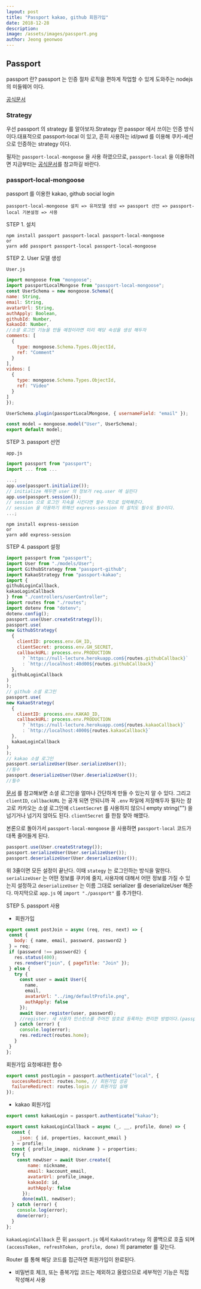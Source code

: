 ```yaml
---
layout: post
title: "Passport kakao, github 회원가입"
date: 2018-12-28
description: 
image: /assets/images/passport.png
author: Jeong geonwoo
---
```

## Passport
passport 란?
passport 는 인증 절차 로직을 편하게 작업할 수 있게 도와주는 nodejs 의 미들웨어 이다.

[공식문서](http://www.passportjs.org/docs/downloads/html/)

### Strategy

우선 passport 의 strategy 를 알아보자.Strategy 란 passpor 에서 쓰이는 인증 방식이다.대표적으로 passport-local 이 있고, 흔히 사용하는 id/pwd 를 이용해 쿠키-세션으로 인증하는 strategy 이다.

필자는 `passport-local-mongoose` 을 사용 하였으므로, `passport-local` 을 이용하려면 지금부터는 [공식문서](http://www.passportjs.org/packages/passport-local/)를 참고하길 바란다.

### passport-local-mongoose

passport 를 이용한 kakao, github social login

    passport-local-mongoose 설치 => 유저모델 생성 => passport 선언 => passport-local 기본설정 => 사용

  STEP 1. 설치
  ```
  npm install passport passport-local passport-local-mongoose
  or
  yarn add passport passport-local passport-local-mongoose
  ```

  STEP 2. User 모델 생성

  `User.js`
  ```javascript
import mongoose from "mongoose";
import passportLocalMongose from "passport-local-mongoose";
const UserSchema = new mongoose.Schema({
  name: String,
  email: String,
  avatarUrl: String,
  authApply: Boolean,
  githubId: Number,
  kakaoId: Number,
  //소셜 로그인 기능을 만들 예정이라면 미리 해당 속성을 생성 해두자
  comments: [
    {
      type: mongoose.Schema.Types.ObjectId,
      ref: "Comment"
    }
  ],
  videos: [
    {
      type: mongoose.Schema.Types.ObjectId,
      ref: "Video"
    }
  ]
});

UserSchema.plugin(passportLocalMongose, { usernameField: "email" });

const model = mongoose.model("User", UserSchema);
export default model;
```

  STEP 3. passport 선언

  `app.js`
  ```javascript
import passport from "passport";
import ... from ...

...;
app.use(passport.initialize()); 
// initialize 해두면 user 의 정보가 req.user 에 실린다
app.use(passport.session());
// session 으로 로그인 지속을 시킨다면 필수 적으로 입력해준다.
// session 을 이용하기 위해선 express-session 의 설치도 필수도 필수이다.
...;
  ```
```
npm install express-session
or
yarn add express-session
```

  STEP 4. passport 설정

  ```javascript
import passport from "passport";
import User from "./models/User";
import GithubStrategy from "passport-github";
import KakaoStrategy from "passport-kakao";
import {
  githubLoginCallback,
  kakaoLoginCallback
} from "./controllers/userController";
import routes from "./routes";
import dotenv from "dotenv";
dotenv.config();
passport.use(User.createStrategy());
passport.use(
  new GithubStrategy(
    {
      clientID: process.env.GH_ID,
      clientSecret: process.env.GH_SECRET,
      callbackURL: process.env.PRODUCTION
        ? `https://null-lecture.herokuapp.com${routes.githubCallback}`
        : `http://localhost:40d00${routes.githubCallback}`
    },
    githubLoginCallback
  )
);
// github 소셜 로그인
passport.use(
  new KakaoStrategy(
    {
      clientID: process.env.KAKAO_ID,
      callbackURL: process.env.PRODUCTION
        ? `https://null-lecture.herokuapp.com${routes.kakaoCallback}`
        : `http://localhost:4000${routes.kakaoCallback}`
    },
    kakaoLoginCallback
  )
);
// kakao 소셜 로그인
passport.serializeUser(User.serializeUser());
//필수
passport.deserializeUser(User.deserializeUser());
//필수
  ```

[문서](http://www.passportjs.org/packages/) 를 참고해보면 소셜 로그인을 얼마나 간단하게 만들 수 있는지 알 수 있다. 그리고 `clientID`, `callbackURL` 는 공개 되면 안되니까 꼭 `.env` 파일에 저장해두자 필자는 참고로 카카오는 소셜 로그인에 `clientSecret` 를 사용하지 않으니 empty string("") 을 넘기거나 넘기지 않아도 된다. `clientSecret` 를 한참 찾아 해맸다.

본론으로 돌아가서 `passport-local-mongoose` 을 사용하면 `passport-local` 코드가 대폭 줄어들게 된다. 
```javascript
passport.use(User.createStrategy());
passport.serializeUser(User.serializeUser());
passport.deserializeUser(User.deserializeUser());
```
위 3줄이면 모든 설정이 끝난다. 이때 `stategy` 는 로그인하는 방식을 말한다. `serializeUser` 는 어떤 정보를 쿠키에 줄지, 사용자에 대해서 어떤 정보를 가질 수 있는지 설정하고 `deserializeUser` 는 이름 그대로 serializer 를 deserializeUser 해준다. 마지막으로 `app.js` 에 `import "./passport"` 를 추가한다.

 STEP 5. passport 사용

 * 회원가입

 ```javascript
 export const postJoin = async (req, res, next) => {
  const {
    body: { name, email, password, password2 }
  } = req;
  if (password !== password2) {
    res.status(400);
    res.rendser("join", { pageTitle: "Join" });
  } else {
    try {
      const user = await User({
        name,
        email,
        avatarUrl: "../img/defaultProfile.png",
        authApply: false
      });
      await User.register(user, password);
      //register: 새 사용자 인스턴스를 주어진 암호로 등록하는 편리한 방법이다.(passport local mongoose 에서 제공)
    } catch (error) {
      console.log(error);
      res.redirect(routes.home);
    }
  }
};
```

회원가입 요청에대한 함수
```javascript
export const postLogin = passport.authenticate("local", {
  successRedirect: routes.home, // 회원가입 성공
  failureRedirect: routes.login // 회원가입 실패
});
 ```

 * kakao 회원가입

```javascript
export const kakaoLogin = passport.authenticate("kakao");

export const kakaoLoginCallback = async (_, __, profile, done) => {
  const {
    _json: { id, properties, kaccount_email }
  } = profile;
  const { profile_image, nickname } = properties;
  try {
    const newUser = await User.create({
        name: nickname,
        email: kaccount_email,
        avatarUrl: profile_image,
        kakaoId: id,
        authApply: false
      });
      done(null, newUser);
  } catch (error) {
    console.log(error);
    done(error);
  }
};
```

`kakaoLoginCallback` 은 위 `passport.js` 에서 `KakaoStrategy` 의 콜백으로 호출 되며 `(accessToken, refreshToken, profile, done)` 의 parameter 를 갖는다.


Router 를 통해 해당 코드를 접근하면 회원가입이 완료된다. 
* 비밀번호 체크, 또는 중복가입 코드는 제외하고 올렸으므로 세부적인 기능은 직접 작성해서 사용
